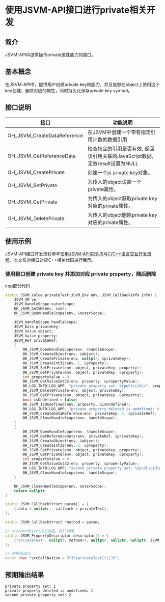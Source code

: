 # 使用JSVM-API接口进行private相关开发

## 简介

JSVM-API中提供操作private属性能力的接口。

## 基本概念

在JSVM-API中，提供用户创建private key的能力，并且能够在object上使用这个key创建、删除对应的属性，同时持久化保存private key symbol。

## 接口说明

| 接口                                    | 功能说明                       |
|----------------------------------------|--------------------------------|
| OH_JSVM_CreateDataReference            | 在JSVM中创建一个带有指定引用计数的数据引用 |
| OH_JSVM_GetReferenceData               | 检查指定的引用是否有效, 返回该引用关联的JavaScript数据, 无效result设置为NULL|
| OH_JSVM_CreatePrivate                  | 创建一个js private key对象。   |
| OH_JSVM_SetPrivate                     | 为传入的object设置一个private属性。   |
| OH_JSVM_GetPrivate                     | 为传入的object获取private key对应的private属性。   |
| OH_JSVM_DeletePrivate                  | 为传入的object删除private key对应的private属性。   |

## 使用示例

JSVM-API接口开发流程参考[使用JSVM-API实现JS与C/C++语言交互开发流程](use-jsvm-process.md)，本文仅对接口对应C++相关代码进行展示。

### 使用接口创建 private key 并添加对应 private property，随后删除

cpp部分代码

```cpp
static JSVM_Value privateTest(JSVM_Env env, JSVM_CallbackInfo info) {
    JSVM_VM vm;
    JSVM_HandleScope outerScope;
    OH_JSVM_GetVM(env, &vm);
    OH_JSVM_OpenHandleScope(env, &outerScope);

    JSVM_HandleScope handleScope;
    JSVM_Data privateKey;
    JSVM_Value object;
    JSVM_Value property;
    JSVM_Ref privateRef;
    {
        OH_JSVM_OpenHandleScope(env, &handleScope);
        OH_JSVM_CreateObject(env, &object);
        OH_JSVM_CreatePrivate(env, nullptr, &privateKey);
        OH_JSVM_CreateInt32(env, 1, &property);
        OH_JSVM_SetPrivate(env, object, privateKey, property);
        OH_JSVM_GetPrivate(env, object, privateKey, &property);
        int propertyValue = 0;
        OH_JSVM_GetValueInt32(env, property, &propertyValue);
        OH_LOG_INFO(LOG_APP, "private property set: %{public}d\n", propertyValue);
        OH_JSVM_DeletePrivate(env, object, privateKey);
        OH_JSVM_GetPrivate(env, object, privateKey, &property);
        bool isUndefined = false;
        OH_JSVM_IsUndefined(env, property, &isUndefined);
        OH_LOG_INFO(LOG_APP, "private property deleted is undefined: %{public}d\n", isUndefined);
        OH_JSVM_CreateDataReference(env, privateKey, 1, &privateRef);
        OH_JSVM_CloseHandleScope(env, handleScope);
    }
    {
        OH_JSVM_OpenHandleScope(env, &handleScope);
        OH_JSVM_GetReferenceData(env, privateRef, &privateKey);
        OH_JSVM_CreateObject(env, &object);
        OH_JSVM_CreateInt32(env, 2, &property);
        OH_JSVM_SetPrivate(env, object, privateKey, property);
        OH_JSVM_GetPrivate(env, object, privateKey, &property);
        int propertyValue = 0;
        OH_JSVM_GetValueInt32(env, property, &propertyValue);
        OH_LOG_INFO(LOG_APP, "second private property set: %{public}d\n", propertyValue);
        OH_JSVM_CloseHandleScope(env, handleScope);
    }

    OH_JSVM_CloseHandleScope(env, outerScope);
    return nullptr;
}

static JSVM_CallbackStruct param[] = {
    {.data = nullptr, .callback = privateTest},
};

static JSVM_CallbackStruct *method = param;

// wrapperObject方法别名，供JS调用
static JSVM_PropertyDescriptor descriptor[] = {
    {"privateTest", nullptr, method++, nullptr, nullptr, nullptr, JSVM_DEFAULT},
};

// 样例测试JS
const char *srcCallNative = R"JS(privateTest();)JS";
```

## 预期输出结果
```
private property set: 1
private property deleted is undefined: 1
second private property set: 2
```
